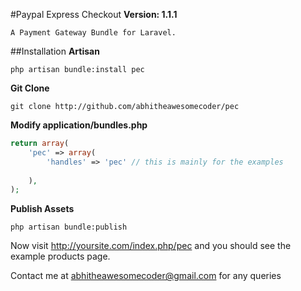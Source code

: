#Paypal Express Checkout
**Version: 1.1.1**

	A Payment Gateway Bundle for Laravel.

##Installation
**Artisan**

	php artisan bundle:install pec

**Git Clone**

	git clone http://github.com/abhitheawesomecoder/pec

**Modify application/bundles.php**
```php
return array(
	'pec' => array(
		'handles' => 'pec' // this is mainly for the examples
		
	),
);
```

**Publish Assets**

	php artisan bundle:publish

Now visit http://yoursite.com/index.php/pec and you should see the example products page.

Contact me at abhitheawesomecoder@gmail.com for any queries 

